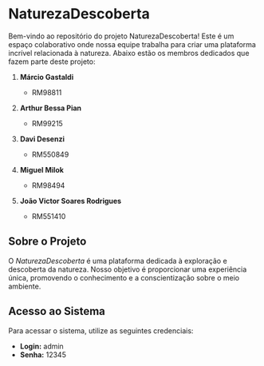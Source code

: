 # NaturezaDescoberta

Bem-vindo ao repositório do projeto NaturezaDescoberta! Este é um espaço colaborativo onde nossa equipe trabalha para criar uma plataforma incrível relacionada à natureza. Abaixo estão os membros dedicados que fazem parte deste projeto:

1. **Márcio Gastaldi**
   - RM98811

2. **Arthur Bessa Pian**
   - RM99215

3. **Davi Desenzi**
   - RM550849

4. **Miguel Milok**
   - RM98494

5. **João Victor Soares Rodrigues**
   - RM551410

## Sobre o Projeto

O *NaturezaDescoberta* é uma plataforma dedicada à exploração e descoberta da natureza. Nosso objetivo é proporcionar uma experiência única, promovendo o conhecimento e a conscientização sobre o meio ambiente.

## Acesso ao Sistema

Para acessar o sistema, utilize as seguintes credenciais:

- **Login:** admin
- **Senha:** 12345
